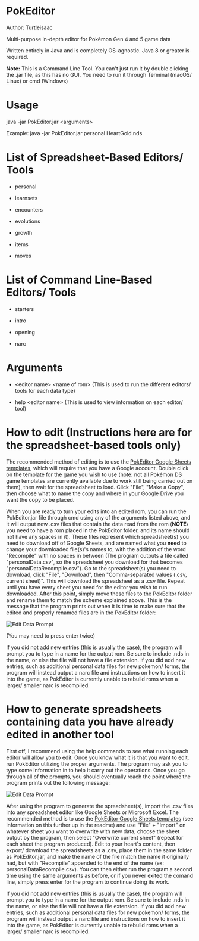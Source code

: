 # PokEditor

Author: Turtleisaac

Multi-purpose in-depth editor for Pokémon Gen 4 and 5 game data

Written entirely in Java and is completely OS-agnostic. Java 8 or greater is required.

**Note:** This is a Command Line Tool. You can't just run it by double clicking the .jar file, as this has no GUI. You need to run it through Terminal (macOS/ Linux) or cmd (Windows)

# Usage

java -jar PokEditor.jar \<arguments>

Example: java -jar PokEditor.jar personal HeartGold.nds

# List of Spreadsheet-Based Editors/ Tools

* personal

* learnsets

* encounters

* evolutions

* growth

* items

* moves

# List of Command Line-Based Editors/ Tools

* starters

* intro

* opening

* narc

# Arguments

* \<editor name> \<name of rom> (This is used to run the different editors/ tools for each data type)

* help \<editor name> (This is used to view information on each editor/ tool)

# How to edit (Instructions here are for the spreadsheet-based tools only)

 The recommended method of editing is to use the [PokEditor Google Sheets templates](https://drive.google.com/drive/folders/1hlKiP7V31Ddj4WmKnjK7lfhT88yPjB55?usp=sharing), which will require that you have a Google account. Double click on the template for the game you wish to use (note: not all Pokémon DS game templates are currently available due to work still being carried out on them), then wait for the spreadsheet to load. Click "File", "Make a Copy", then choose what to name the copy and where in your Google Drive you want the copy to be placed. 
 
 When you are ready to turn your edits into an edited rom, you can run the PokEditor.jar file through cmd using any of the arguments listed above, and it will output new .csv files that contain the data read from the rom (**NOTE:** you need to have a rom placed in the PokEditor folder, and its name should not have any spaces in it). These files represent which spreadsheet(s) you need to download off of Google Sheets, and are named what you **need** to change your downloaded file(s)'s names to, with the addition of the word "Recompile" with no spaces in between (The program outputs a file called "personalData.csv", so the spreadsheet you download for that becomes "personalDataRecompile.csv"). Go to the spreadsheet(s) you need to download, click "File", "Download", then "Comma-separated values (.csv, current sheet)". This will download the spreadsheet as a .csv file. Repeat until you have every sheet you need for the editor you wish to run downloaded. After this point, simply move these files to the PokEditor folder and rename them to match the scheme explained above. This is the message that the program prints out when it is time to make sure that the edited and properly renamed files are in the PokEditor folder:
 
 ![Edit Data Prompt](https://i.imgur.com/vjPIqPP.png)
 
  (You may need to press enter twice)
 
 If you did not add new entries (this is usually the case), the program will prompt you to type in a name for the output rom. Be sure to include .nds in the name, or else the file will not have a file extension. If you did add new entries, such as additional personal data files for new pokemon/ forms, the program will instead output a narc file and instructions on how to insert it into the game, as PokEditor is currently unable to rebuild roms when a larger/ smaller narc is recompiled.

# How to generate spreadsheets containing data you have already edited in another tool

 First off, I recommend using the help commands to see what running each editor will allow you to edit. Once you know what it is that you want to edit, run PokEditor utilizing the proper arguments. The program may ask you to type some information in to help it carry out the operations. Once you go through all of the prompts, you should eventually reach the point where the program prints out the following message:
 
 ![Edit Data Prompt](https://i.imgur.com/vjPIqPP.png)


 After using the program to generate the spreadsheet(s), import the .csv files into any spreadsheet editor like Google Sheets or Microsoft Excel. The recommended method is to use the [PokEditor Google Sheets templates](https://drive.google.com/drive/folders/1hlKiP7V31Ddj4WmKnjK7lfhT88yPjB55?usp=sharing) (see information on this further up in the readme) and use "File" + "Import" on whatever sheet you want to overwrite with new data, choose the sheet output by the program, then select "Overwrite current sheet" (repeat for each sheet the program produced). Edit to your heart's content, then export/ download the spreadsheets as a .csv, place them in the same folder as PokEditor.jar, and make the name of the file match the name it originally had, but with "Recompile" appended to the end of the name (ex: personalDataRecompile.csv). You can then either run the program a second time using the same arguments as before, or if you never exited the comand line, simply press enter for the program to continue doing its work.

 If you did not add new entries (this is usually the case), the program will prompt you to type in a name for the output rom. Be sure to include .nds in the name, or else the file will not have a file extension. If you did add new entries, such as additional personal data files for new pokemon/ forms, the program will instead output a narc file and instructions on how to insert it into the game, as PokEditor is currently unable to rebuild roms when a larger/ smaller narc is recompiled.
